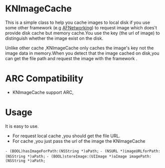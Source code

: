 KNImageCache
===========================

This is a simple class to help you cache images to local disk if you use some other framework (e.g [AFNetworking](https://github.com/AFNetworking/AFNetworking)) to
request image which does't provide disk cache but memory cache.You use the key (the url of image) to distinguish 
whether the image exist on the disk.

Unlike other cache ,KNImageCache only caches the image's key not the image data in memory.When you detect that the image
cached on disk,you can get the file path and request the image with the framework .

 ARC Compatibility
 ===================
 * KNImageCache support ARC,
 
Usage 
===============
It is easy to use.
* For request local cache ,you should get the file URL.
* For cache ,you just pass the url of the image the KNImageCache

`- (BOOL)hasImageForPath:(NSString *)aPath;`
`- (NSURL *)imageURLforPath:(NSString *)aPath;`
`- (BOOL)storeImage:(UIImage *)aImage imagePath:(NSString *)aPath;`
